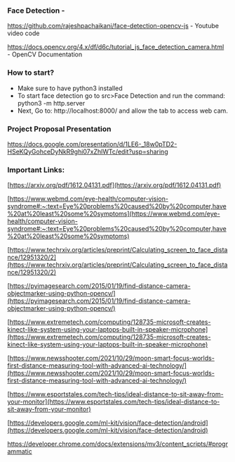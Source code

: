 ### Face Detection - 

https://github.com/rajeshpachaikani/face-detection-opencv-js - Youtube video code

https://docs.opencv.org/4.x/df/d6c/tutorial_js_face_detection_camera.html - OpenCV Documentation

### How to start?

- Make sure to have python3 installed
- To start face detection go to src>Face Detection and run the command: python3 -m http.server
- Next, Go to: http://localhost:8000/ and allow the tab to access web cam.


### Project Proposal Presentation 
https://docs.google.com/presentation/d/1LE6-_18w0pTD2-HSeKQyGohceDyNkR9ghi07xZhlWTc/edit?usp=sharing



### Important Links:

[https://arxiv.org/pdf/1612.04131.pdf](https://arxiv.org/pdf/1612.04131.pdf)

[https://www.webmd.com/eye-health/computer-vision-syndrome#:~:text=Eye%20problems%20caused%20by%20computer,have%20at%20least%20some%20symptoms](https://www.webmd.com/eye-health/computer-vision-syndrome#:~:text=Eye%20problems%20caused%20by%20computer,have%20at%20least%20some%20symptoms)

[https://www.techrxiv.org/articles/preprint/Calculating_screen_to_face_distance/12951320/2](https://www.techrxiv.org/articles/preprint/Calculating_screen_to_face_distance/12951320/2)

[https://pyimagesearch.com/2015/01/19/find-distance-camera-objectmarker-using-python-opencv/](https://pyimagesearch.com/2015/01/19/find-distance-camera-objectmarker-using-python-opencv/)

[https://www.extremetech.com/computing/128735-microsoft-creates-kinect-like-system-using-your-laptops-built-in-speaker-microphone](https://www.extremetech.com/computing/128735-microsoft-creates-kinect-like-system-using-your-laptops-built-in-speaker-microphone)

[https://www.newsshooter.com/2021/10/29/moon-smart-focus-worlds-first-distance-measuring-tool-with-advanced-ai-technology/](https://www.newsshooter.com/2021/10/29/moon-smart-focus-worlds-first-distance-measuring-tool-with-advanced-ai-technology/)

[https://www.esportstales.com/tech-tips/ideal-distance-to-sit-away-from-your-monitor](https://www.esportstales.com/tech-tips/ideal-distance-to-sit-away-from-your-monitor)

[https://developers.google.com/ml-kit/vision/face-detection/android](https://developers.google.com/ml-kit/vision/face-detection/android)

https://developer.chrome.com/docs/extensions/mv3/content_scripts/#programmatic


